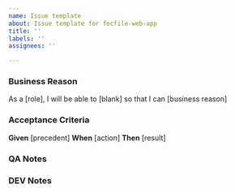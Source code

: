 ```yaml
---
name: Issue template
about: Issue template for fecfile-web-app
title: ''
labels: ''
assignees: ''

---
```


### Business Reason

As a [role], I will be able to [blank] so that I can [business reason]

### Acceptance Criteria

**Given** [precedent]
**When** [action]
**Then** [result]

### QA Notes

### DEV Notes
